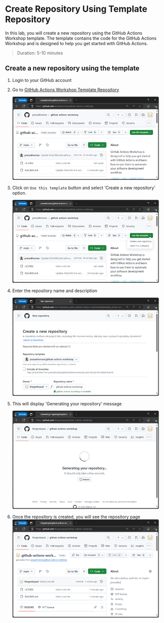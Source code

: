 # Create Repository Using Template Repository

In this lab, you will create a new repository using the GitHub Actions Workshop template. The template contains the code for the GitHub Actions Workshop and is designed to help you get started with GitHub Actions.

> Duration: 5-10 minutes

## Create a new repository using the template

1. Login to your GitHub account

1. Go to [GitHub Actions Workshop Template Repository](https://prasadhonrao/github-actions-workshop/generate)

   ![Navigate to Template Repository](../images/1.1-navigate-to-template-repository.png)

1. Click on `Use this template` button and select 'Create a new repository' option.

   ![Use This Template](../images/1.2-use-this-template.png)

1. Enter the repository name and description

   ![Enter Repository Name](../images/1.3-create-a-new-repository.png)

1. This will display 'Generating your repository' message

   ![Generating Repository](../images/1.4-generating-your-repository.png)

1. Once the repository is created, you will see the repository page
   ![Repository Created](../images/1.5-repository-created.png)
